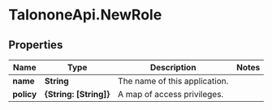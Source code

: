 # TalononeApi.NewRole

## Properties
Name | Type | Description | Notes
------------ | ------------- | ------------- | -------------
**name** | **String** | The name of this application. | 
**policy** | **{String: [String]}** | A map of access privileges. | 


